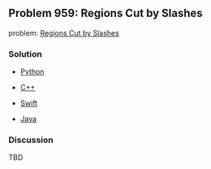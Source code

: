 ## Problem 959: Regions Cut by Slashes

problem: [Regions Cut by Slashes](https://leetcode.com/problems/regions-cut-by-slashes/)

### Solution

- [Python](../python/problem959.py)

- [C++](../cpp/problem959.cpp)

- [Swift](../swift/problem959.swift)

- [Java](../java/problem959.java)

### Discussion

TBD

